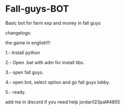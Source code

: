 # Fall-guys-BOT

Basic bot for farm exp and money in fall guys 


changelogs:

the game in english!!!

1.- Install python

2.- Open .bat with adm for install libs.

3.- open fall guys.

4.- open bot, select option and go fall guys lobby.

5.- ready.


add me in discord if you need help
jordan123pal#4855
